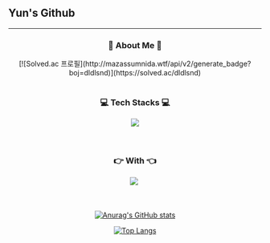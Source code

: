 ## Yun's Github
<hr/>

<h3 align = center> 🙊 About Me 🙊 </h3>

<div align = center>
[![Solved.ac
프로필](http://mazassumnida.wtf/api/v2/generate_badge?boj=dldlsnd)](https://solved.ac/dldlsnd)
</div>


<br>

<h3 align = center> 💻 Tech Stacks 💻 </h3>

<div align = center>
<img src="https://img.shields.io/badge/C++-00599C?style=flat-flat&logo=C%2B%2B&logoColor=white">
</div>

<br>
<br>
<h3 align = center> 👉 With 👈 </h3>

<div align = center>
<a href="https://velog.io/@nada_dbstkddl"><img src="https://img.shields.io/badge/Velog-20C997?style=flat-square&logo=Velog&logoColor=white&link=https://velog.io/@nada_dbstkddl"/></a>&nbsp

<br>
<br>
<br>

    
[![Anurag's GitHub stats](https://github-readme-stats.vercel.app/api?username=YouYunsang&theme=vue-dark&show_icons=true)](https://github.com/YouYunsang)
    
[![Top Langs](https://github-readme-stats.vercel.app/api/top-langs/?username=YouYunsang&theme=vue-dark&show_icons=true&layout=compact)](https://github.com/YouYunsang)

</div>





<!---
YouYunsang/YouYunsang is a ✨ special ✨ repository because its `README.md` (this file) appears on your GitHub profile.
You can click the Preview link to take a look at your changes.
--->
